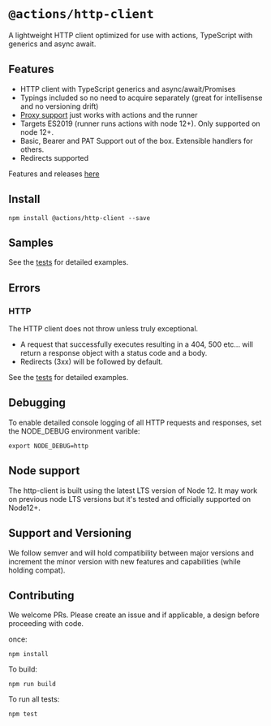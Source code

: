 # `@actions/http-client`

A lightweight HTTP client optimized for use with actions, TypeScript with generics and async await.

## Features

  - HTTP client with TypeScript generics and async/await/Promises
  - Typings included so no need to acquire separately (great for intellisense and no versioning drift)
  - [Proxy support](https://help.github.com/en/actions/automating-your-workflow-with-github-actions/about-self-hosted-runners#using-a-proxy-server-with-self-hosted-runners) just works with actions and the runner
  - Targets ES2019 (runner runs actions with node 12+).  Only supported on node 12+.
  - Basic, Bearer and PAT Support out of the box.  Extensible handlers for others.
  - Redirects supported

Features and releases [here](./RELEASES.md)

## Install

```
npm install @actions/http-client --save
```

## Samples

See the [tests](./__tests__) for detailed examples.

## Errors

### HTTP

The HTTP client does not throw unless truly exceptional.

* A request that successfully executes resulting in a 404, 500 etc... will return a response object with a status code and a body.
* Redirects (3xx) will be followed by default.

See the [tests](./__tests__) for detailed examples.

## Debugging

To enable detailed console logging of all HTTP requests and responses, set the NODE_DEBUG environment varible:

```shell
export NODE_DEBUG=http
```

## Node support

The http-client is built using the latest LTS version of Node 12. It may work on previous node LTS versions but it's tested and officially supported on Node12+.

## Support and Versioning

We follow semver and will hold compatibility between major versions and increment the minor version with new features and capabilities (while holding compat).

## Contributing

We welcome PRs.  Please create an issue and if applicable, a design before proceeding with code.

once:

```
npm install
```

To build:

```
npm run build
```

To run all tests:

```
npm test
```
